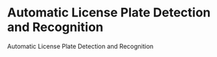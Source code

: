 # Automatic License Plate Detection and Recognition
Automatic License Plate Detection and Recognition
